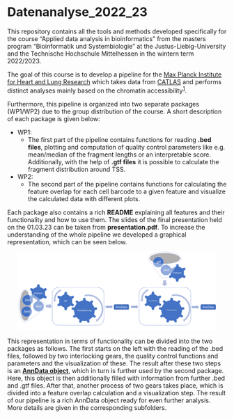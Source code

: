 # Datenanalyse_2022_23

This repository contains all the tools and methods developed specifically for the course 
“Applied data analysis in bioinformatics” from the masters program “Bioinformatik und Systembiologie” 
at the Justus-Liebig-University and the Technische Hochschule Mittelhessen in the wintern term 2022/2023.

The goal of this course is to develop a pipeline for the [Max Planck Institute for Heart and Lung Research](https://www.mpg.de/149809/heart-lung-research)
which takes data from [CATLAS](http://catlas.org/humanenhancer/#!/) and performs distinct analyses mainly based on the chromatin accessibility<sup>[1](#--1-zhang-k-hocker-j-d-miller-m-hou-x-chiou-j-poirion-o-b-qiu-y-li-y-e-gaulton-k-j-wang-a-preissl-s-amp-ren-b--2021---a-single-cell-atlas-of-chromatin-accessibility-in-the-human-genome-cell-184--24---httpsdoiorg101016jcell202110024)</sup>.

Furthermore, this pipeline is organized into two separate packages (WP1/WP2) due to the group distribution of the course. A short description of each package is given below:

- WP1:
  - The first part of the pipeline contains functions for reading __.bed files__, plotting and computation of quality control parameters
  like e.g. mean/median of the fragment lengths or an interpretable score. Additionally, with the help of __.gtf files__ it is possible to calculate
  the fragment distribution around TSS. 
- WP2:
  - The second part of the pipeline contains functions for calculating the feature overlap for each cell barcode to a given feature and visualize the calculated data with different plots.

Each package also contains a rich __README__ explaining all features and their functionality and how to use them. The slides of the final presentation held on the 01.03.23 can be taken from __presentation.pdf__.
To increase the understanding of the whole pipeline we developed a graphical representation, which can be seen below.

<p align="center">
  <img src="images/pipe.png" width="90%">
</p>

This representation in terms of functionality can be divided into the two packages as follows. The first starts on the left with the reading of the .bed files, followed by two interlocking gears, the quality control functions and parameters and the visualization of these. The result after these two steps is an [__AnnData object__](https://anndata.readthedocs.io/en/latest/), which in turn is further used by the second package.
Here, this object is then additionally filled with information from further .bed and .gtf files. After that, another process of two gears takes place, which is divided into a feature overlap calculation and a visualization step. The result of our pipeline is a rich AnnData object ready for even further analysis. More details are given in the corresponding subfolders.